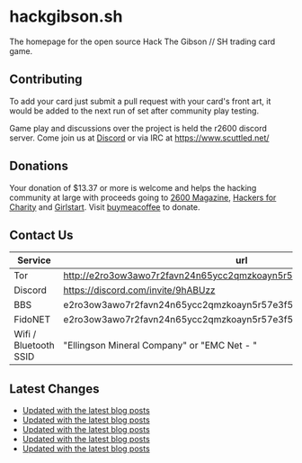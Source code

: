 # hackgibson.sh
The homepage for the open source Hack The Gibson // SH trading card game.


## Contributing

To add your card just submit a pull request with your card's front art, it would be added to the next run of set after community play testing.

Game play and discussions over the project is held the r2600 discord server. Come join us at [Discord](https://discord.com/invite/9hABUzz) or via IRC at https://www.scuttled.net/


## Donations

Your donation of $13.37 or more is welcome and helps the hacking community at large with proceeds going to [2600 Magazine](https://2600.com/), [Hackers for Charity](https://hackersforcharity.org) and [Girlstart](https://girlstart.org).  Visit [buymeacoffee](https://www.buymeacoffee.com/hackgibson.sh) to donate.


## Contact Us

Service | url
-|-
Tor | http://e2ro3ow3awo7r2favn24n65ycc2qmzkoayn5r57e3f56nvjwdcgg32ad.onion
Discord | https://discord.com/invite/9hABUzz
BBS | e2ro3ow3awo7r2favn24n65ycc2qmzkoayn5r57e3f56nvjwdcgg32ad.onion:23
FidoNET | e2ro3ow3awo7r2favn24n65ycc2qmzkoayn5r57e3f56nvjwdcgg32ad.onion:24554
Wifi / Bluetooth SSID | "Ellingson Mineral Company" or "EMC Net - <fidonet address>"

## Latest Changes
<!-- BLOG-POST-LIST:START -->
- [Updated with the latest blog posts](https://github.com/DFW2600/hackgibson.sh/commit/931509832c2d2022492525a0e9432a7b4d4769e7)
- [Updated with the latest blog posts](https://github.com/DFW2600/hackgibson.sh/commit/54ab70c3115b07d0a97fd5f0e7628d4a8d570701)
- [Updated with the latest blog posts](https://github.com/DFW2600/hackgibson.sh/commit/8f880d92d700dbc2e92c99def8ab61ef8d95b5db)
- [Updated with the latest blog posts](https://github.com/DFW2600/hackgibson.sh/commit/76097d23e9ef5ded85b9a5b6cd67834b1ccd7dae)
- [Updated with the latest blog posts](https://github.com/DFW2600/hackgibson.sh/commit/80291a8be8d48b4b5dbeb0e6194503f43ae5ed02)
<!-- BLOG-POST-LIST:END -->
